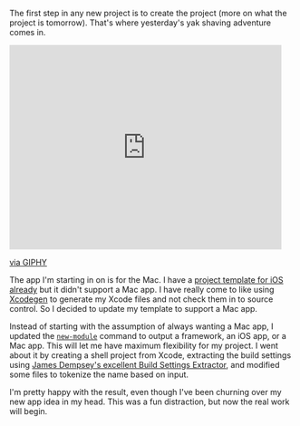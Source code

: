 The first step in any new project is to create the project (more on what the project is tomorrow). That's where yesterday's yak shaving adventure comes in.

<iframe src="https://giphy.com/embed/HCQ4noVjpvFwA" width="480" height="361" frameBorder="0" class="giphy-embed" allowFullScreen></iframe><p><a href="https://giphy.com/gifs/nutshell-HCQ4noVjpvFwA">via GIPHY</a></p>

The app I'm starting in on is for the Mac. I have a [project template for iOS already](https://github.com/jsorge/ios-project-template) but it didn't support a Mac app. I have really come to like using [Xcodegen](https://github.com/yonaskolb/XcodeGen) to generate my Xcode files and not check them in to source control. So I decided to update my template to support a Mac app.

Instead of starting with the assumption of always wanting a Mac app, I updated the [`new-module`](https://github.com/jsorge/ios-project-template/blob/master/tools/new-module.swift) command to output a framework, an iOS app, or a Mac app. This will let me have maximum flexibility for my project. I went about it by creating a shell project from Xcode, extracting the build settings using [James Dempsey's excellent Build Settings Extractor](https://github.com/dempseyatgithub/BuildSettingExtractor), and modified some files to tokenize the name based on input.

I'm pretty happy with the result, even though I've been churning over my new app idea in my head. This was a fun distraction, but now the real work will begin.

